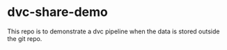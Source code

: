 # dvc-share-demo
This repo is to demonstrate a dvc pipeline when the data is stored outside the git repo. 

